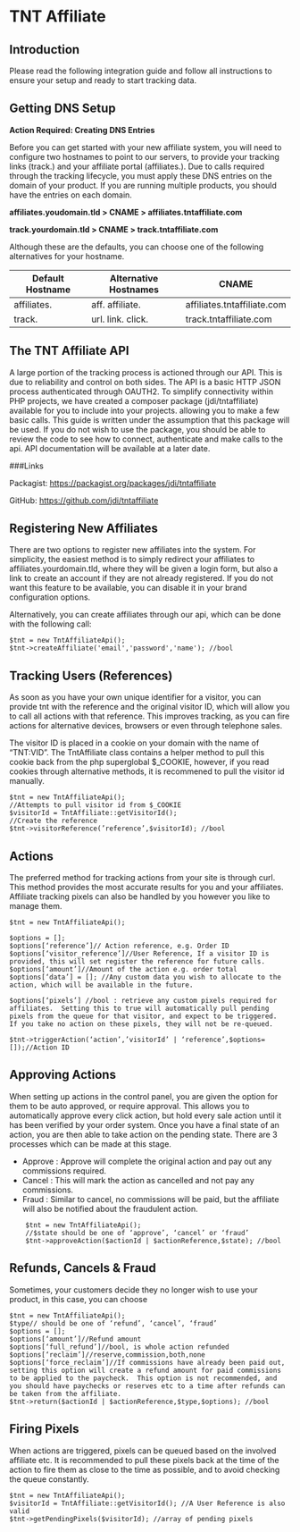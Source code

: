 TNT Affiliate
============

Introduction
---

Please read the following integration guide and follow all instructions to ensure your setup and ready to start tracking data.

Getting DNS Setup
---
**Action Required: Creating DNS Entries**

Before you can get started with your new affiliate system, you will need to configure two hostnames to point to our servers, to provide your tracking links (track.) and your affiliate portal (affiliates.).  Due to calls required through the tracking lifecycle, you must apply these DNS entries on the domain of your product.  If you are running multiple products, you should have the entries on each domain.

**affiliates.youdomain.tld > CNAME > affiliates.tntaffiliate.com**

**track.yourdomain.tld > CNAME > track.tntaffiliate.com**

Although these are the defaults, you can choose one of the following alternatives for your hostname.

Default Hostname | Alternative Hostnames | CNAME
-----------------|-----------------------|------------------------------
affiliates.      | aff. affiliate.       |  affiliates.tntaffiliate.com
track.           | url. link. click.     |  track.tntaffiliate.com


The TNT Affiliate API
---

A large portion of the tracking process is actioned through our API.  This is due to reliability and control on both sides.  The API is a basic HTTP JSON process authenticated through OAUTH2.  To simplify connectivity within PHP projects, we have created a composer package (jdi/tntaffiliate) available for you to include into your projects. allowing you to make a few basic calls.  This guide is written under the assumption that this package will be used.  If you do not wish to use the package, you should be able to review the code to see how to connect, authenticate and make calls to the api.  API documentation will be available at a later date.

###Links

Packagist: https://packagist.org/packages/jdi/tntaffiliate

GitHub: https://github.com/jdi/tntaffiliate

Registering New Affiliates
---
There are two options to register new affiliates into the system.  For simplicity, the easiest method is to simply redirect your affiliates to affiliates.yourdomain.tld, where they will be given a login form, but also a link to create an account if they are not already registered.  If you do not want this feature to be available, you can disable it in your brand configuration options.

Alternatively, you can create affiliates through our api, which can be done with the following call:

    $tnt = new TntAffiliateApi();
    $tnt->createAffiliate('email','password','name'); //bool

Tracking Users (References)
---
As soon as you have your own unique identifier for a visitor, you can provide tnt with the reference and the original visitor ID, which will allow you to call all actions with that reference.  This improves tracking, as you can fire actions for alternative devices, browsers or even through telephone sales.

The visitor ID is placed in a cookie on your domain with the name of “TNT:VID”.  The TntAffiliate class contains a helper method to pull this cookie back from the php superglobal $_COOKIE, however, if you read cookies through alternative methods, it is recommened to pull the visitor id manually.

    $tnt = new TntAffiliateApi();
    //Attempts to pull visitor id from $_COOKIE
    $visitorId = TntAffiliate::getVisitorId();
    //Create the reference
    $tnt->visitorReference(’reference’,$visitorId); //bool
    
Actions
---
The preferred method for tracking actions from your site is through curl.  This method provides the most accurate results for you and your affiliates.  Affiliate tracking pixels can also be handled by you however you like to manage them.
    
    $tnt = new TntAffiliateApi();

    $options = [];
    $options[‘reference’]// Action reference, e.g. Order ID
    $options[‘visitor_reference’]//User Reference, If a visitor ID is provided, this will set register the reference for future calls.
    $options[‘amount’]//Amount of the action e.g. order total
    $options[‘data’] = []; //Any custom data you wish to allocate to the action, which will be available in the future.
    
    $options[‘pixels’] //bool : retrieve any custom pixels required for affiliates.  Setting this to true will automatically pull pending pixels from the queue for that visitor, and expect to be triggered.  If you take no action on these pixels, they will not be re-queued.
    
    $tnt->triggerAction(‘action’,’visitorId’ | ‘reference’,$options=[]);//Action ID

Approving Actions
---
When setting up actions in the control panel, you are given the option for them to be auto approved, or require approval.  This allows you to automatically approve every click action, but hold every sale action until it has been verified by your order system.  Once you have a final state of an action, you are then able to take action on the pending state.  There are 3 processes which can be made at this stage.

- Approve : Approve will complete the original action and pay out any commissions required.
- Cancel : This will mark the action as cancelled and not pay any commissions.
- Fraud : Similar to cancel, no commissions will be paid, but the affiliate will also be notified about the fraudulent action.

```
    $tnt = new TntAffiliateApi();
    //$state should be one of ‘approve’, ‘cancel’ or ‘fraud’
    $tnt->approveAction($actionId | $actionReference,$state); //bool
```

Refunds, Cancels & Fraud
---
Sometimes, your customers decide they no longer wish to use your product, in this case, you can choose

    $tnt = new TntAffiliateApi();
    $type// should be one of ‘refund’, ‘cancel’, ‘fraud’
    $options = [];
    $options[‘amount’]//Refund amount
    $options[‘full_refund’]//bool, is whole action refunded
    $options[‘reclaim’]//reserve,commission,both,none
    $options[‘force_reclaim’]//If commissions have already been paid out, setting this option will create a refund amount for paid commissions to be applied to the paycheck.  This option is not recommended, and you should have paychecks or reserves etc to a time after refunds can be taken from the affiliate.
    $tnt->return($actionId | $actionReference,$type,$options); //bool

Firing Pixels
---
When actions are triggered, pixels can be queued based on the involved affiliate etc.  It is recommended to pull these pixels back at the time of the action to fire them as close to the time as possible, and to avoid checking the queue constantly.

    $tnt = new TntAffiliateApi();
    $visitorId = TntAffiliate::getVisitorId(); //A User Reference is also valid
    $tnt->getPendingPixels($visitorId); //array of pending pixels

